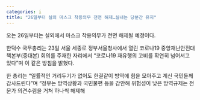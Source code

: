 ```yaml
---
categories: i
title: "26일부터 실외 마스크 착용의무 전면 해제…실내는 당분간 유지"
---
```







오는 26일부터는 실외에서 마스크 착용의무가 전면 해제될 예정이다.

한덕수 국무총리는 23일 서울 세종로 정부서울청사에서 열린 코로나19 중앙재난안전대책본부(중대본) 회의를 주재한 자리에서 &ldquo;코로나19 재유행의 고비를 확연히 넘어서고 있다&rdquo;며 이 같은 방침을 밝혔다.

한 총리는 &ldquo;일률적인 거리두기가 없어도 한결같이 방역에 힘을 모아주고 계신 국민들께 감사드린다&rdquo;며 &ldquo;정부는 방역상황과 국민불편 등을 감안해 위험성이 낮은 방역규제는 전문가 의견수렴을 거쳐 하나씩 해제해